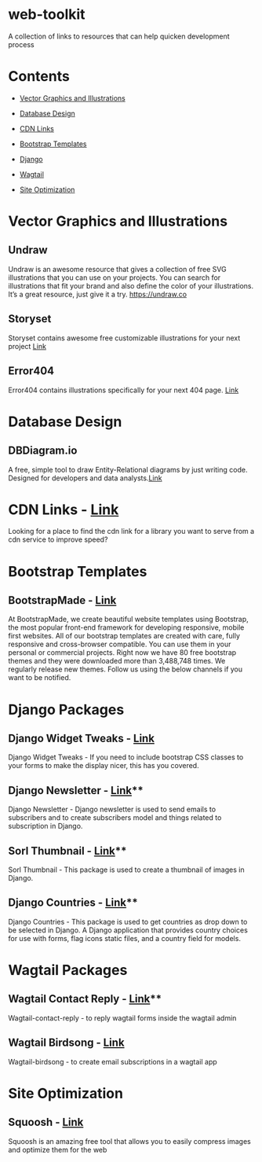 # web-toolkit
A collection of links to resources that can help quicken development process

# Contents

- [Vector Graphics and Illustrations]()

- [Database Design](https://github.com/yeboah326/web-toolkit#database-design)

- [CDN Links](https://github.com/yeboah326/web-toolkit#cdn-links)

- [Bootstrap Templates](https://github.com/yeboah326/web-toolkit#bootstrap-templates)

- [Django](https://github.com/yeboah326/web-toolkit#django-packages)

- [Wagtail](https://github.com/yeboah326/web-toolkit#wagtail-packages)

- [Site Optimization]()


# Vector Graphics and Illustrations
## Undraw
Undraw is an awesome resource that gives a collection of free SVG illustrations that you can use on your projects. You can search for illustrations that fit your brand and also define the color of your illustrations. It’s a great resource, just give it a try.
https://undraw.co

## Storyset
Storyset contains awesome free customizable illustrations for your next project [Link](https://storyset.com/)

## Error404
Error404 contains illustrations specifically for your next 404 page. [Link](https://error404.fun/)

# Database Design
## DBDiagram.io
A free, simple tool to draw Entity-Relational diagrams by just writing code. Designed for developers and data analysts.[Link](https://dbdiagram.io/)

# CDN Links - [Link](https://cdnjs.com/)
Looking for a place to find the cdn link for a library you want to serve from a cdn service to improve speed?

# Bootstrap Templates
## BootstrapMade - [Link](https://bootstrapmade.com/)
At BootstrapMade, we create beautiful website templates using Bootstrap, the most popular front-end framework for developing responsive, mobile first websites. All of our bootstrap templates are created with care, fully responsive and cross-browser compatible. You can use them in your personal or commercial projects. Right now we have 80 free bootstrap themes and they were downloaded more than 3,488,748 times. We regularly release new themes. Follow us using the below channels if you want to be notified.

# Django Packages
## Django Widget Tweaks - [Link](https://pypi.python.org/pypi/django-widget-tweaks)
Django Widget Tweaks - If you need to include bootstrap CSS classes to your forms to make the display nicer, this has you covered.

## Django Newsletter - [Link](https://django-newsletter.readthedocs.io/)**
Django Newsletter - Django newsletter is used to send emails to subscribers and to create subscribers model and things related to subscription in Django.

## Sorl Thumbnail - [Link](https://sorl-thumbnail.readthedocs.io/)**
Sorl Thumbnail - This package is used to create a thumbnail of images in Django.

## Django Countries - [Link](https://pypi.org/project/django-countries)**
Django Countries - This package is used to get countries as drop down to be selected in Django. A Django application that provides country choices for use with forms, flag icons static files, and a country field for models.

# Wagtail Packages
## Wagtail Contact Reply - [Link](https://github.com/KalobTaulien/wagtail-contact-reply)**
Wagtail-contact-reply - to reply wagtail forms inside the wagtail admin

## Wagtail Birdsong - [Link](https://github.com/neon-jungle/wagtail-birdsong)
Wagtail-birdsong - to create email subscriptions in a wagtail app
 

# Site Optimization
## Squoosh - [Link](https://squoosh.app/)
Squoosh is an amazing free tool that allows you to easily compress images and optimize them for the web
